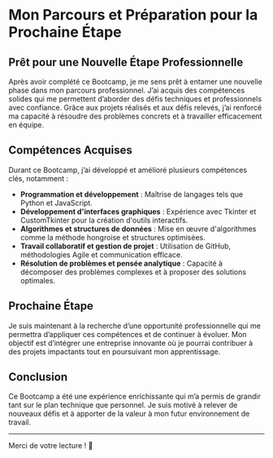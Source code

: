 # Mon Parcours et Préparation pour la Prochaine Étape

## Prêt pour une Nouvelle Étape Professionnelle
Après avoir complété ce Bootcamp, je me sens prêt à entamer une nouvelle phase dans mon parcours professionnel. J’ai acquis des compétences solides qui me permettent d’aborder des défis techniques et professionnels avec confiance. Grâce aux projets réalisés et aux défis relevés, j’ai renforcé ma capacité à résoudre des problèmes concrets et à travailler efficacement en équipe.

## Compétences Acquises
Durant ce Bootcamp, j’ai développé et amélioré plusieurs compétences clés, notamment :
- **Programmation et développement** : Maîtrise de langages tels que Python et JavaScript.
- **Développement d'interfaces graphiques** : Expérience avec Tkinter et CustomTkinter pour la création d'outils interactifs.
- **Algorithmes et structures de données** : Mise en œuvre d'algorithmes comme la méthode hongroise et structures optimisées.
- **Travail collaboratif et gestion de projet** : Utilisation de GitHub, méthodologies Agile et communication efficace.
- **Résolution de problèmes et pensée analytique** : Capacité à décomposer des problèmes complexes et à proposer des solutions optimales.

## Prochaine Étape
Je suis maintenant à la recherche d’une opportunité professionnelle qui me permettra d’appliquer ces compétences et de continuer à évoluer. Mon objectif est d’intégrer une entreprise innovante où je pourrai contribuer à des projets impactants tout en poursuivant mon apprentissage.

## Conclusion
Ce Bootcamp a été une expérience enrichissante qui m’a permis de grandir tant sur le plan technique que personnel. Je suis motivé à relever de nouveaux défis et à apporter de la valeur à mon futur environnement de travail.

---

Merci de votre lecture ! 🚀

